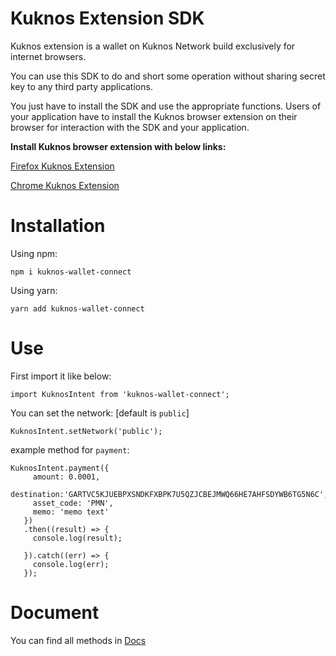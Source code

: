 # Kuknos Extension SDK

Kuknos extension is a wallet on Kuknos Network build exclusively for internet browsers.

You can use this SDK to do and short some operation without sharing secret key to any third party applications.

You just have to install the SDK and use the appropriate functions. Users of your application have to install the Kuknos browser extension on their browser for interaction with the SDK and your application.

<b>Install Kuknos browser extension with below links:</b>

[Firefox Kuknos Extension](https://addons.mozilla.org/en-GB/firefox/addon/kuknos-wallet/)

[Chrome Kuknos Extension](https://chrome.google.com/webstore/detail/kuknos-wallet/piddfmmaocogbhnfgmgnkdliffakmjfp)


# Installation
Using npm:

```npm i kuknos-wallet-connect```

Using yarn:

```yarn add kuknos-wallet-connect```

# Use
First import it like below:

```
import KuknosIntent from 'kuknos-wallet-connect';
```

You can set the network: [default is ``public``]
```
KuknosIntent.setNetwork('public');
```

example method for ``payment``:

```
KuknosIntent.payment({
     amount: 0.0001,
     destination:'GARTVC5KJUEBPXSNDKFXBPK7U5QZJCBEJMWQ66HE7AHFSDYWB6TG5N6C',
     asset_code: 'PMN',
     memo: 'memo text'
   })
   .then((result) => {
     console.log(result);
    
   }).catch((err) => {
     console.log(err);
   });
```

# Document
You can find all methods in [Docs](https://kuknosco.github.io/kuknos-wallet-connect/)
